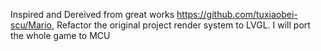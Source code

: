Inspired and Dereived from great works https://github.com/tuxiaobei-scu/Mario, Refactor the original project render system to LVGL. I will port the whole game to MCU
